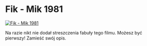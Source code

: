Fik - Mik 1981 
=============
[![Fik - Mik 1981 ](http://vidos.pl/images/player.gif)](http://vidos.pl/fik-mik-1981)

 Na razie nikt nie dodał streszczenia fabuły tego filmu. Możesz być pierwszy! Zamieść swój opis.
